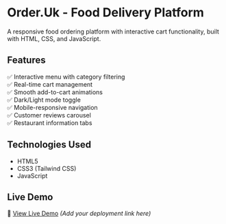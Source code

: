 # Order.Uk - Food Delivery Platform  

A responsive food ordering platform with interactive cart functionality, built with HTML, CSS, and JavaScript.  


## Features  

✅ Interactive menu with category filtering  
✅ Real-time cart management  
✅ Smooth add-to-cart animations  
✅ Dark/Light mode toggle  
✅ Mobile-responsive navigation  
✅ Customer reviews carousel  
✅ Restaurant information tabs  

## Technologies Used  

- HTML5  
- CSS3 (Tailwind CSS)  
- JavaScript  

## Live Demo  

🔗 [View Live Demo](#) *(Add your deployment link here)*  